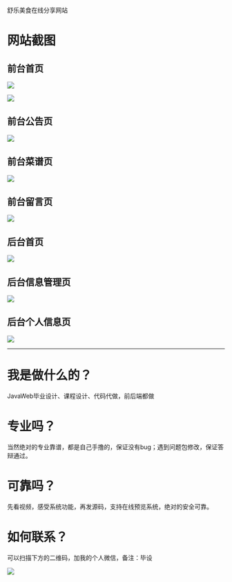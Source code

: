 舒乐美食在线分享网站

# 网站截图
## 前台首页
![](https://img-blog.csdnimg.cn/20201112121422232.png)
<br>

![](https://img-blog.csdnimg.cn/20201112121421539.png)

## 前台公告页
![](https://img-blog.csdnimg.cn/20201112121420831.png)

## 前台菜谱页
![](https://img-blog.csdnimg.cn/20201112121420891.png)

## 前台留言页
![](https://img-blog.csdnimg.cn/20201112121420357.png)

## 后台首页
![](https://img-blog.csdnimg.cn/20201112121420447.png)

## 后台信息管理页
![](https://img-blog.csdnimg.cn/20201112121420446.png)

## 后台个人信息页
![](https://img-blog.csdnimg.cn/20201112121420408.png)

<hr>

# 我是做什么的？
JavaWeb毕业设计、课程设计、代码代做，前后端都做

# 专业吗？
当然绝对的专业靠谱，都是自己手撸的，保证没有bug；遇到问题包修改，保证答辩通过。

# 可靠吗？
先看视频，感受系统功能，再发源码，支持在线预览系统，绝对的安全可靠。

# 如何联系？
可以扫描下方的二维码，加我的个人微信，备注：毕设

![](https://img-blog.csdnimg.cn/20201030174103759.jpg#pic_center)

